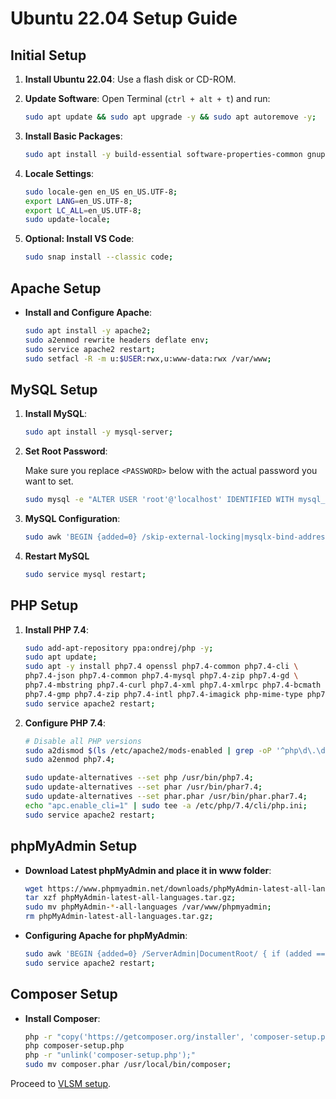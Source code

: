 # Ubuntu 22.04 Setup Guide

## Initial Setup

1. **Install Ubuntu 22.04**: Use a flash disk or CD-ROM.
2. **Update Software**: Open Terminal (`ctrl + alt + t`) and run:

    ```bash
    sudo apt update && sudo apt upgrade -y && sudo apt autoremove -y;

    ```
3. **Install Basic Packages**:

    ```bash
    sudo apt install -y build-essential software-properties-common gnupg apt-transport-https ca-certificates lsb-release wget vim zip unzip curl acl snapd rsync git gdebi net-tools sed mawk;

    ```
4. **Locale Settings**:

    ```bash
	sudo locale-gen en_US en_US.UTF-8;
    export LANG=en_US.UTF-8;
    export LC_ALL=en_US.UTF-8;
    sudo update-locale;

    ```
5. **Optional: Install VS Code**:

    ```bash
    sudo snap install --classic code;

    ```

## Apache Setup

* **Install and Configure Apache**:

    ```bash
    sudo apt install -y apache2;
    sudo a2enmod rewrite headers deflate env;
    sudo service apache2 restart;
    sudo setfacl -R -m u:$USER:rwx,u:www-data:rwx /var/www;

    ```

## MySQL Setup

1. **Install MySQL**:

    ```bash
    sudo apt install -y mysql-server;

    ```
2. **Set Root Password**:

    Make sure you replace `<PASSWORD>` below with the actual password you want to set.

    ```bash
    sudo mysql -e "ALTER USER 'root'@'localhost' IDENTIFIED WITH mysql_native_password BY '<PASSWORD>'; FLUSH PRIVILEGES;";

    ```
3. **MySQL Configuration**:

    ```bash
    sudo awk 'BEGIN {added=0} /skip-external-locking|mysqlx-bind-address/ { if (added == 0) { print; print "sql_mode ="; print "innodb_strict_mode = 0"; added=1; next; } } { print }' /etc/mysql/mysql.conf.d/mysqld.cnf > tmpfile && sudo mv tmpfile /etc/mysql/mysql.conf.d/mysqld.cnf;

    ```
4. **Restart MySQL**

    ```bash
    sudo service mysql restart;

    ```

## PHP Setup

1. **Install PHP 7.4**:

    ```bash
    sudo add-apt-repository ppa:ondrej/php -y;
    sudo apt update;
    sudo apt -y install php7.4 openssl php7.4-common php7.4-cli \
    php7.4-json php7.4-common php7.4-mysql php7.4-zip php7.4-gd \
    php7.4-mbstring php7.4-curl php7.4-xml php7.4-xmlrpc php7.4-bcmath \
    php7.4-gmp php7.4-zip php7.4-intl php7.4-imagick php-mime-type php7.4-apcu;
    sudo service apache2 restart;

    ```
2. **Configure PHP 7.4**:

    ```bash
    # Disable all PHP versions
    sudo a2dismod $(ls /etc/apache2/mods-enabled | grep -oP '^php\d\.\d') -f
    sudo a2enmod php7.4;

    sudo update-alternatives --set php /usr/bin/php7.4;
    sudo update-alternatives --set phar /usr/bin/phar7.4;
    sudo update-alternatives --set phar.phar /usr/bin/phar.phar7.4;
    echo "apc.enable_cli=1" | sudo tee -a /etc/php/7.4/cli/php.ini;
    sudo service apache2 restart;

    ```

## phpMyAdmin Setup

* **Download Latest phpMyAdmin and place it in www folder**:

	```bash
	wget https://www.phpmyadmin.net/downloads/phpMyAdmin-latest-all-languages.tar.gz
	tar xzf phpMyAdmin-latest-all-languages.tar.gz;
	sudo mv phpMyAdmin-*-all-languages /var/www/phpmyadmin;
	rm phpMyAdmin-latest-all-languages.tar.gz;

	```
* **Configuring Apache for phpMyAdmin**:

	```bash
	sudo awk 'BEGIN {added=0} /ServerAdmin|DocumentRoot/ { if (added == 0) { print; print "Alias /phpmyadmin /var/www/phpmyadmin"; added=1; next; } } { print }' /etc/apache2/sites-available/000-default.conf > tmpfile && sudo mv tmpfile /etc/apache2/sites-available/000-default.conf;
	sudo service apache2 restart;

	```

## Composer Setup

* **Install Composer**:

    ```bash
    php -r "copy('https://getcomposer.org/installer', 'composer-setup.php');"
    php composer-setup.php
    php -r "unlink('composer-setup.php');"
    sudo mv composer.phar /usr/local/bin/composer;

    ```

Proceed to [VLSM setup](../README.md).
